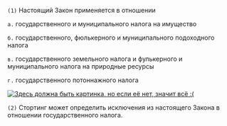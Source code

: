 `(1)` Настоящий Закон применяется в отношении

`а.` государственного и муниципального налога на имущество

`б.` государственного, фюлькерного и муниципального подоходного налога

`в.` государственного земельного налога и фулькерного и муниципального налога на природные ресурсы

`г.` государственного потоннажного налога

[![Здесь должна быть картинка, но если её нет, значит всё :(](https://moskva.name/wp-content/uploads/2019/10/21718/podpisyvajsya-i-sledi-za-novostyami-bizclub-390x220.jpg)](https://moskva.name/wp-content/uploads/2019/10/21718/podpisyvajsya-i-sledi-za-novostyami-bizclub-390x220.jpg)

`(2)` Стортинг может определить исключения из настоящего Закона в отношении государственного налога.
